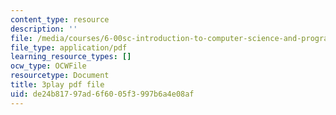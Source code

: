 ```yaml
---
content_type: resource
description: ''
file: /media/courses/6-00sc-introduction-to-computer-science-and-programming-spring-2011/de24b81797ad6f6005f3997b6a4e08af_Iu4xTLKcbPo.pdf
file_type: application/pdf
learning_resource_types: []
ocw_type: OCWFile
resourcetype: Document
title: 3play pdf file
uid: de24b817-97ad-6f60-05f3-997b6a4e08af
---
```

